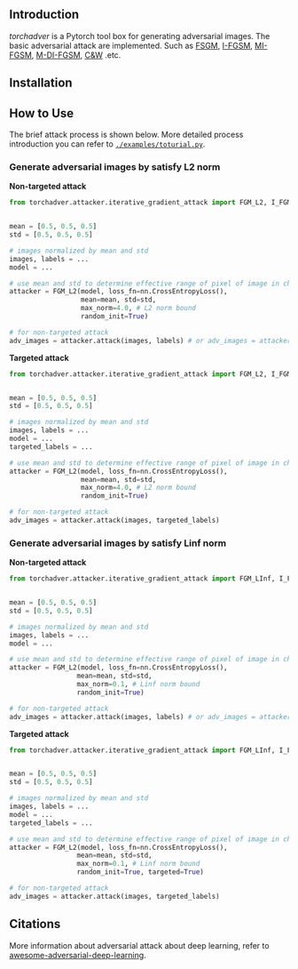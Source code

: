

## Introduction

*torchadver* is a Pytorch tool box for generating adversarial images. The basic adversarial attack are implemented. Such as [FSGM](https://arxiv.org/abs/1412.6572), [I-FGSM](https://arxiv.org/abs/1607.02533), [MI-FGSM](http://openaccess.thecvf.com/content_cvpr_2018/html/Dong_Boosting_Adversarial_Attacks_CVPR_2018_paper.html), [M-DI-FGSM](https://arxiv.org/abs/1803.06978), [C&W](https://ieeexplore.ieee.org/abstract/document/7958570) .etc.






## Installation



## How to Use

The brief attack process is shown below. More detailed process introduction you can refer to [`./examples/toturial.py`](https://github.com/nebula-beta/torchadver/blob/master/examples/toturial.py).
### Generate adversarial images by satisfy L2 norm

**Non-targeted attack**
```python
from torchadver.attacker.iterative_gradient_attack import FGM_L2, I_FGM_L2, MI_FGM_L2, M_DI_FGM_L2


mean = [0.5, 0.5, 0.5]
std = [0.5, 0.5, 0.5]

# images normalized by mean and std
images, labels = ...
model = ...

# use mean and std to determine effective range of pixel of image in channels.
attacker = FGM_L2(model, loss_fn=nn.CrossEntropyLoss(),
				  mean=mean, std=std, 
				  max_norm=4.0, # L2 norm bound
				  random_init=True)

# for non-targeted attack
adv_images = attacker.attack(images, labels) # or adv_images = attacker.attack(images)
```

**Targeted attack**
```python
from torchadver.attacker.iterative_gradient_attack import FGM_L2, I_FGM_L2, MI_FGM_L2, M_DI_FGM_L2


mean = [0.5, 0.5, 0.5]
std = [0.5, 0.5, 0.5]

# images normalized by mean and std
images, labels = ...
model = ...
targeted_labels = ...

# use mean and std to determine effective range of pixel of image in channels.
attacker = FGM_L2(model, loss_fn=nn.CrossEntropyLoss(),
				  mean=mean, std=std, 
				  max_norm=4.0, # L2 norm bound
				  random_init=True)

# for non-targeted attack
adv_images = attacker.attack(images, targeted_labels)
```

### Generate adversarial images by satisfy Linf norm


**Non-targeted attack**
```python
from torchadver.attacker.iterative_gradient_attack import FGM_LInf, I_FGM_LInf, MI_FGM_LInf, M_DI_FGM_LInf


mean = [0.5, 0.5, 0.5]
std = [0.5, 0.5, 0.5]

# images normalized by mean and std
images, labels = ...
model = ...

# use mean and std to determine effective range of pixel of image in channels.
attacker = FGM_L2(model, loss_fn=nn.CrossEntropyLoss(),
				 mean=mean, std=std,
				 max_norm=0.1, # Linf norm bound
				 random_init=True)

# for non-targeted attack
adv_images = attacker.attack(images, labels) # or adv_images = attacker.attack(images)
```

**Targeted attack**
```python
from torchadver.attacker.iterative_gradient_attack import FGM_LInf, I_FGM_LInf, MI_FGM_LInf, M_DI_FGM_LInf


mean = [0.5, 0.5, 0.5]
std = [0.5, 0.5, 0.5]

# images normalized by mean and std
images, labels = ...
model = ...
targeted_labels = ...

# use mean and std to determine effective range of pixel of image in channels.
attacker = FGM_L2(model, loss_fn=nn.CrossEntropyLoss(),
				 mean=mean, std=std,
				 max_norm=0.1, # Linf norm bound
				 random_init=True, targeted=True)

# for non-targeted attack
adv_images = attacker.attack(images, targeted_labels)
```

## Citations

More information about adversarial attack about deep learning, refer to [awesome-adversarial-deep-learning](https://github.com/nebula-beta/awesome-adversarial-deep-learning).




